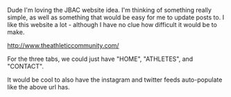 Dude I'm loving the JBAC website idea.  I'm thinking of something really simple, as well as something that would be easy for me to update posts to.  I like this website a lot - although I have no clue how difficult it would be to make.

http://www.theathleticcommunity.com/

For the three tabs, we could just have "HOME", "ATHLETES", and "CONTACT".

It would be cool to also have the instagram and twitter feeds auto-populate like the above url has.

